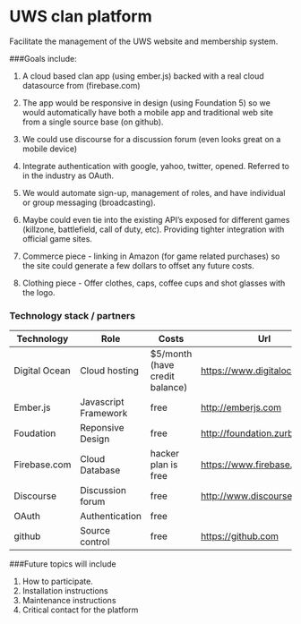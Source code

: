 UWS clan platform 
===================

Facilitate the management of the UWS website and membership system.  

###Goals include:

1. A cloud based clan app (using ember.js) backed with a real cloud datasource from (firebase.com)

2. The app would be responsive in design (using Foundation 5) so we would automatically have both a mobile app and traditional web site from a single source base (on github).

3. We could use discourse for a discussion forum (even looks great on a mobile device) 

4. Integrate authentication with google, yahoo, twitter, opened.  Referred to in the industry as OAuth.

5. We would automate sign-up, management of roles, and have individual or group messaging (broadcasting).  

6. Maybe could even tie into the existing API’s exposed for different games (killzone, battlefield, call of duty, etc).  Providing tighter integration with official game sites.

7. Commerce piece - linking in Amazon (for game related purchases) so the site could generate a few dollars to offset any future costs.

8. Clothing piece - Offer clothes, caps, coffee cups and shot glasses with the logo.


### Technology stack / partners

Technology | Role | Costs | Url
-----------|-----|------|----
Digital Ocean | Cloud hosting | $5/month (have credit balance) | https://www.digitalocean.com
Ember.js | Javascript Framework | free | http://emberjs.com
Foudation | Reponsive Design | free | http://foundation.zurb.com
Firebase.com | Cloud Database | hacker plan is free | https://www.firebase.com
Discourse | Discussion forum | free | http://www.discourse.org
OAuth | Authentication | free | 
github | Source control | free | https://github.com


###Future topics will include

1. How to participate.
2. Installation instructions
3. Maintenance instructions
4. Critical contact for the platform
